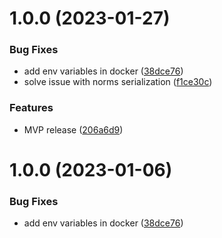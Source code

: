 # 1.0.0 (2023-01-27)


### Bug Fixes

* add env variables in docker ([38dce76](https://github.com/alessandro-marcantoni/mas-web-based-ide-organisation/commit/38dce76b01ef9cceff69fbc06cb8f0e63cc996cf))
* solve issue with norms serialization ([f1ce30c](https://github.com/alessandro-marcantoni/mas-web-based-ide-organisation/commit/f1ce30ce3a8c88423cf7ddeb97f3130f3a7da671))


### Features

* MVP release ([206a6d9](https://github.com/alessandro-marcantoni/mas-web-based-ide-organisation/commit/206a6d98a8fdf6086f47fb66ee012177501dd954))

# 1.0.0 (2023-01-06)


### Bug Fixes

* add env variables in docker ([38dce76](https://github.com/alessandro-marcantoni/mas-web-based-ide-organisation/commit/38dce76b01ef9cceff69fbc06cb8f0e63cc996cf))
